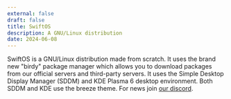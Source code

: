 ```yaml
---
external: false
draft: false
title: SwiftOS
description: A GNU/Linux distribution 
date: 2024-06-08
---
```


SwiftOS is a GNU/Linux distribution made from scratch. It uses the brand new "birdy" package manager which allows you to download packages from our official servers and third-party servers. It uses the Simple Desktop Display Manager (SDDM) and KDE Plasma 6 desktop environment. Both SDDM and KDE use the breeze theme. For news join [our discord](https://discord.com/invite/4FttcHHHM7).
